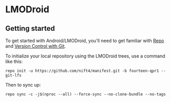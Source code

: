LMODroid
===========

Getting started
---------------

To get started with Android/LMODroid, you'll need to get
familiar with [Repo](https://source.android.com/source/using-repo.html) and [Version Control with Git](https://source.android.com/source/version-control.html).

To initialize your local repository using the LMODroid trees, use a command like this:
```
repo init -u https://github.com/nift4/manifest.git -b fourteen-qpr1 --git-lfs
```
Then to sync up:
```
repo sync -c -j$(nproc --all) --force-sync --no-clone-bundle --no-tags
```
